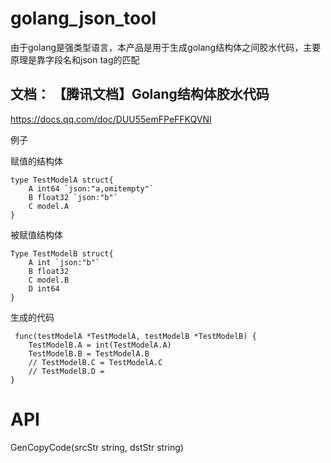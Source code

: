 # golang_json_tool
由于golang是强类型语言，本产品是用于生成golang结构体之间胶水代码，主要原理是靠字段名和json tag的匹配

## 文档： 【腾讯文档】Golang结构体胶水代码
https://docs.qq.com/doc/DUU55emFPeFFKQVNI

例子

赋值的结构体
```
type TestModelA struct{
    A int64 `json:"a,omitempty"`
    B float32 `json:"b"`
    C model.A 
}
```
被赋值结构体
```
Type TestModelB struct{
    A int `json:"b"`
    B float32 
    C model.B
    D int64 
}
```
生成的代码
```
 func(testModelA *TestModelA, testModelB *TestModelB) { 
    TestModelB.A = int(TestModelA.A)
    TestModelB.B = TestModelA.B
    // TestModelB.C = TestModelA.C
    // TestModelB.D = 
}
```

# API
GenCopyCode(srcStr string, dstStr string) 
